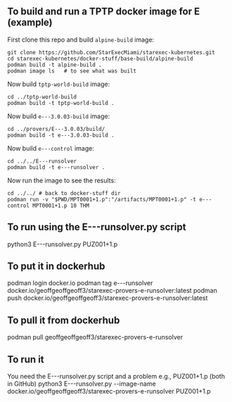
## To build and run a TPTP docker image for E (example)

First clone this repo and build `alpine-build` image:
```shell
git clone https://github.com/StarExecMiami/starexec-kubernetes.git
cd starexec-kubernetes/docker-stuff/base-build/alpine-build
podman build -t alpine-build .
podman image ls   # to see what was built
```

Now build `tptp-world-build` image:
```shell
cd ../tptp-world-build
podman build -t tptp-world-build .
```

Now build `e---3.0.03-build` image:
```shell
cd ../provers/E---3.0.03/build/
podman build -t e---3.0.03-build .
```

Now build `e---control` image:
```shell
cd ../../E---runsolver
podman build -t e---runsolver .
```

Now run the image to see the results:
```shell
cd ../../ # back to docker-stuff dir
podman run -v "$PWD/MPT0001+1.p":"/artifacts/MPT0001+1.p" -t e---control MPT0001+1.p 10 THM
```

## To run using the E---runsolver.py script

python3 E---runsolver.py PUZ001+1.p 

## To put it in dockerhub

podman login docker.io
podman tag e---runsolver docker.io/geoffgeoffgeoff3/starexec-provers-e-runsolver:latest
podman push docker.io/geoffgeoffgeoff3/starexec-provers-e-runsolver:latest

## To pull it from dockerhub

podman pull geoffgeoffgeoff3/starexec-provers-e-runsolver

## To run it 

You need the E---runsolver.py script and a problem e.g., PUZ001+1.p (both in GitHub)
python3 E---runsolver.py --image-name docker.io/geoffgeoffgeoff3/starexec-provers-e-runsolver PUZ001+1.p


